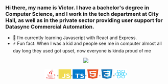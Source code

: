 ### Hi there, my name is Victor. I have a bachelor's degree in Computer Science, and I work in the tech department at City Hall, as well as in the private sector providing user support for Datasync Commercial Automation.
- 🌱 I’m currently learning Javascript with React and Express.
- ⚡ Fun fact: When I was a kid and people see me in computer almost all day long they used got upset, now everyone is kinda proud of me

<div align="center">
  <a href="https://github.com/pinhovm">
  
  <img height="180em" src="https://github-readme-stats.vercel.app/api/top-langs/?username=pinhovm&layout=compact&langs_count=7&theme=dracula"/>
<div style="display: inline_block"><br>
  <img align="center" alt="Victor-Java" height="30" width="40" src="https://raw.githubusercontent.com/devicons/devicon/master/icons/java/java-plain.svg">
  <img align="center" alt="Victor-Js" height="30" width="40" src="https://raw.githubusercontent.com/devicons/devicon/master/icons/javascript/javascript-plain.svg">
  <img align="center" alt="Victor-Ts" height="30" width="40" src="https://raw.githubusercontent.com/devicons/devicon/master/icons/typescript/typescript-plain.svg">
  <img align="center" alt="Victor-HTML" height="30" width="40" src="https://raw.githubusercontent.com/devicons/devicon/master/icons/html5/html5-original.svg">
  <img align="center" alt="Victor-CSS" height="30" width="40" src="https://raw.githubusercontent.com/devicons/devicon/master/icons/css3/css3-original.svg">
  <img align="center" alt="Victor-React" height="30" width="40" src="https://raw.githubusercontent.com/devicons/devicon/master/icons/react/react-original.svg">
</div>
